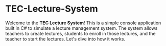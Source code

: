 # TEC-Lecture-System
Welcome to the **TEC Lecture System**! This is a simple console application built in C# to simulate a lecture management system. The system allows teachers to create lectures, students to enroll in those lectures, and the teacher to start the lectures. Let's dive into how it works.
